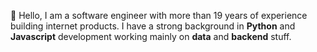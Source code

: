 :slightly_smiling_face: Hello, I am a software engineer with more than 19 years of experience building internet products. I have a strong background in **Python** and **Javascript** development working mainly on **data** and **backend** stuff.
